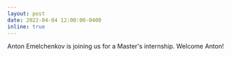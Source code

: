 ```yaml
---
layout: post
date: 2022-04-04 12:00:00-0400
inline: true
---
```


Anton Emelchenkov is joining us for a Master's internship. Welcome Anton!
